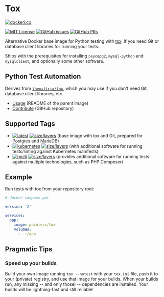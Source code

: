 Tox
===

[![dockeri.co](http://dockeri.co/image/painless/tox)](https://hub.docker.com/r/painless/tox/)

[![MIT License](https://img.shields.io/github/license/painless-software/docker-tox.svg)](https://github.com/painless-software/docker-tox/blob/master/LICENSE
) [![GitHub issues](https://img.shields.io/github/issues-raw/painless-software/docker-tox.svg)](https://github.com/painless-software/docker-tox/issues
) [![GitHub PRs](https://img.shields.io/github/issues-pr-raw/painless-software/docker-tox.svg)](https://github.com/painless-software/docker-tox/pulls)

Alternative Docker base image for Python testing with [tox](https://tox.readthedocs.io/en/latest/). If you need Git or database client libraries for running your tests.

Ships with the prerequisites for installing `psycopg2`, `mysql-python` and `mysqlclient`, and optionally some other software.

Python Test Automation
----------------------

Derives from [`themattrix/tox`](https://hub.docker.com/r/themattrix/tox/), which you may use if you don't need Git, database client libraries, etc.

- [Usage](https://github.com/themattrix/docker-tox#usage) (README of the parent image)
- [Contribute](https://github.com/painless-software/docker-tox/) (GitHub repository)

Supported Tags
--------------

- [![latest](
  https://img.shields.io/badge/-latest-blue.svg?colorA=22313f&colorB=4a637b&logo=docker)](
  https://github.com/painless-software/docker-tox/blob/master/Dockerfile#L7-L10) [![size/layers](
  https://images.microbadger.com/badges/image/painless/tox:latest.svg)](
  https://microbadger.com/images/painless/tox) (base image with tox and Git, prepared for Postgres and MariaDB)
- [![kubernetes](
  https://img.shields.io/badge/-kubernetes-blue.svg?colorA=22313f&colorB=4a637b&logo=docker)](
  https://github.com/painless-software/docker-tox/blob/master/kubernetes/Dockerfile#L16-L20) [![size/layers](
  https://images.microbadger.com/badges/image/painless/tox:kubernetes.svg)](
  https://microbadger.com/images/painless/tox) (with additional software for running tests/linting against Kubernetes manifests)
- [![multi](
  https://img.shields.io/badge/-multi-blue.svg?colorA=22313f&colorB=4a637b&logo=docker)](
  https://github.com/painless-software/docker-tox/blob/master/multi/Dockerfile#L17-L19) [![size/layers](
  https://images.microbadger.com/badges/image/painless/tox:multi.svg)](
  https://microbadger.com/images/painless/tox) (provides additional software for running tests against multiple technologies, such as PHP Composer)

Example
-------

Run tests with tox from your repository root:

``` yaml
# docker-compose.yml

version: '2'

services:
  app:
    image: painless/tox
    volumes:
      - .:/app
```

Pragmatic Tips
--------------

### Speed up your builds

Build your own image running `tox --notest` with your `tox.ini` file, push it to your (private) registry, and use that image for your builds.
When your builds run, any missing -- and only those! -- dependencies are installed. Your builds will be lightning-fast and still reliable!
